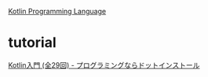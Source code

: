 [Kotlin Programming Language](https://kotlinlang.org/)

# tutorial

[Kotlin入門 (全29回) - プログラミングならドットインストール](https://dotinstall.com/lessons/basic_kotlin)

